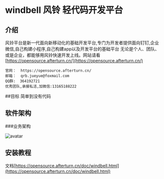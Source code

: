 # windbell 风铃 轻代码开发平台

## 介绍
风铃平台是新一代面向新移动化的基础开发平台,专门为开发者提供面向钉钉,企业微信,自己构建小程序,自己构建app以及开发平台的基础平台
无论是个人、团队、或是企业，都能够用风铃快速开发上线。网站请看 [https://opensource.afterturn.cn/](https://opensource.afterturn.cn/)

	官网：  https://opensource.afterturn.cn/
	邮箱：  qrb.jueyue@foxmail.com
	QQ群:  364192721
	优秀团队,承接私活,加微信:13165188222
##目标
简单到没有代码

## 软件架构

###业务架构

![avatar](https://s2.ax1x.com/2019/06/05/VUc7Lt.png)

## 安装教程
文档[https://opensource.afterturn.cn/doc/windbell.html](https://opensource.afterturn.cn/doc/windbell.html)
